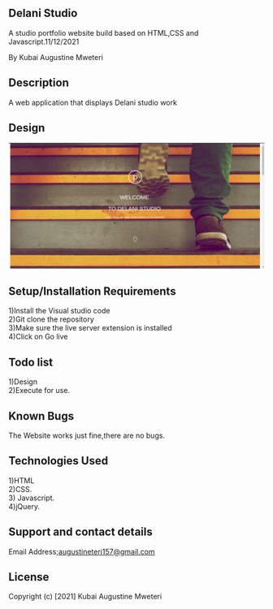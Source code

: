 ## Delani Studio
A studio portfolio website build based on HTML,CSS and Javascript.11/12/2021

By Kubai Augustine Mweteri

## Description
A web application that displays Delani studio work

## Design
<img src="images/sclanding.jpeg" alt="landing">


## Setup/Installation Requirements
1)Install the Visual studio code<br>2)Git clone the repository<br>3)Make sure the live server extension is installed<br>4)Click on Go live


## Todo list
1)Design<br>2)Execute for use.

## Known Bugs
The Website works just fine,there are no bugs.
## Technologies Used
1)HTML <br>2)CSS.<br>3) Javascript.<br>4)jQuery.
## Support and contact details
Email Address;augustineteri157@gmail.com

## License
Copyright (c) [2021] Kubai Augustine Mweteri